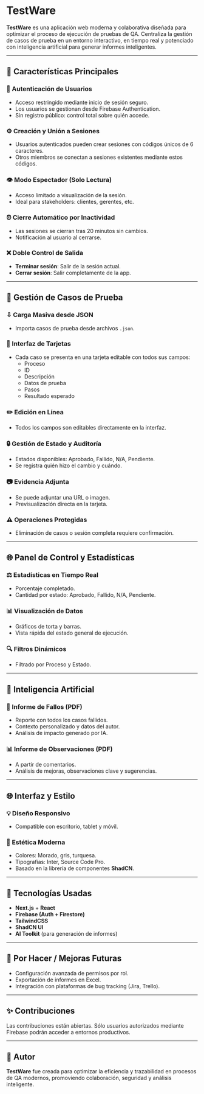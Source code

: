 # TestWare

**TestWare** es una aplicación web moderna y colaborativa diseñada para optimizar el proceso de ejecución de pruebas de QA. Centraliza la gestión de casos de prueba en un entorno interactivo, en tiempo real y potenciado con inteligencia artificial para generar informes inteligentes.

---

## 🚀 Características Principales

### 🔐 Autenticación de Usuarios

- Acceso restringido mediante inicio de sesión seguro.
- Los usuarios se gestionan desde Firebase Authentication.
- Sin registro público: control total sobre quién accede.

### ⚙️ Creación y Unión a Sesiones

- Usuarios autenticados pueden crear sesiones con códigos únicos de 6 caracteres.
- Otros miembros se conectan a sesiones existentes mediante estos códigos.

### 👁️ Modo Espectador (Solo Lectura)

- Acceso limitado a visualización de la sesión.
- Ideal para stakeholders: clientes, gerentes, etc.

### ⏰ Cierre Automático por Inactividad

- Las sesiones se cierran tras 20 minutos sin cambios.
- Notificación al usuario al cerrarse.

### ❌ Doble Control de Salida

- **Terminar sesión**: Salir de la sesión actual.
- **Cerrar sesión**: Salir completamente de la app.

---

## 🔹 Gestión de Casos de Prueba

### ⇩ Carga Masiva desde JSON

- Importa casos de prueba desde archivos `.json`.

### 📂 Interfaz de Tarjetas

- Cada caso se presenta en una tarjeta editable con todos sus campos:
  - Proceso
  - ID
  - Descripción
  - Datos de prueba
  - Pasos
  - Resultado esperado

### ✏️ Edición en Línea

- Todos los campos son editables directamente en la interfaz.

### 🔒 Gestión de Estado y Auditoría

- Estados disponibles: Aprobado, Fallido, N/A, Pendiente.
- Se registra quién hizo el cambio y cuándo.

### 📷 Evidencia Adjunta

- Se puede adjuntar una URL o imagen.
- Previsualización directa en la tarjeta.

### ⚠️ Operaciones Protegidas

- Eliminación de casos o sesión completa requiere confirmación.

---

## 🌐 Panel de Control y Estadísticas

### ⚖️ Estadísticas en Tiempo Real

- Porcentaje completado.
- Cantidad por estado: Aprobado, Fallido, N/A, Pendiente.

### 📊 Visualización de Datos

- Gráficos de torta y barras.
- Vista rápida del estado general de ejecución.

### 🔍 Filtros Dinámicos

- Filtrado por Proceso y Estado.

---

## 🧰 Inteligencia Artificial

### 📄 Informe de Fallos (PDF)

- Reporte con todos los casos fallidos.
- Contexto personalizado y datos del autor.
- Análisis de impacto generado por IA.

### 📊 Informe de Observaciones (PDF)

- A partir de comentarios.
- Análisis de mejoras, observaciones clave y sugerencias.

---

## 🌐 Interfaz y Estilo

### 💡 Diseño Responsivo

- Compatible con escritorio, tablet y móvil.

### 🎨 Estética Moderna

- Colores: Morado, gris, turquesa.
- Tipografías: Inter, Source Code Pro.
- Basado en la librería de componentes **ShadCN**.

---

## 📂 Tecnologías Usadas

- **Next.js** + **React**
- **Firebase (Auth + Firestore)**
- **TailwindCSS**
- **ShadCN UI**
- **AI Toolkit** (para generación de informes)

---

## 🚧 Por Hacer / Mejoras Futuras

- Configuración avanzada de permisos por rol.
- Exportación de informes en Excel.
- Integración con plataformas de bug tracking (Jira, Trello).

---

## ✨ Contribuciones

Las contribuciones están abiertas. Sólo usuarios autorizados mediante Firebase podrán acceder a entornos productivos.

---

## 🙏 Autor

**TestWare** fue creada para optimizar la eficiencia y trazabilidad en procesos de QA modernos, promoviendo colaboración, seguridad y análisis inteligente.


